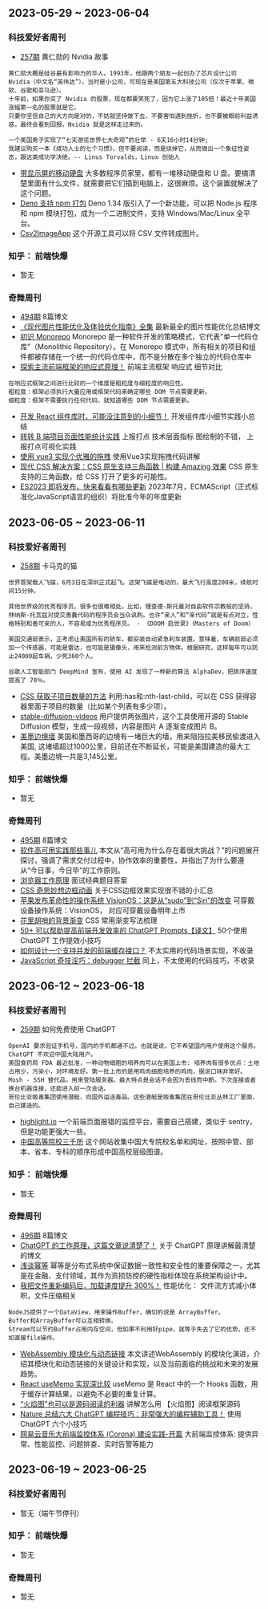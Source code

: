 ## 2023-05-29 ~ 2023-06-04

### 科技爱好者周刊
* [257期](https://github.com/ruanyf/weekly/blob/master/docs/issue-257.md) 黄仁勋的 Nvidia 故事
```
黄仁勋大概是硅谷最有影响力的华人。1993年，他跟两个朋友一起创办了芯片设计公司 Nvidia（中文名“英伟达”）。当时是小公司，可现在是美国第五大科技公司（仅次于苹果、微软、谷歌和亚马逊）。
十年前，如果你买了 Nvidia 的股票，现在都要笑死了，因为它上涨了105倍！最近十年美国涨幅第一名的股票就是它。
只要你坚信自己的大方向是对的，不妨就坚持做下去，不要害怕遇到挫折，也不要被眼前利益诱惑，最终会看到回报，Nvidia 就是这样走过来的。

一个美国男子实现了“七天游览世界七大奇观”的壮举 - 6天16小时14分钟;
我建议购买一本《成功人士的七个习惯》，但不要阅读，而是烧掉它，从而做出一个象征性姿态，跟这类成功学决绝。-- Linus Torvalds，Linux 创始人
```
* [带显示屏的移动硬盘](https://learn.adafruit.com/a-floppy-thumb-drive-with-a-color-file-icon-display) 大多数程序员家里，都有一堆移动硬盘和 U 盘。要搞清楚里面有什么文件，就需要把它们插到电脑上，这很麻烦。这个装置就解决了这个问题。
* [Deno 支持 npm 打包](https://deno.com/blog/v1.34) Deno 1.34 版引入了一个新功能，可以把 Node.js 程序和 npm 模块打包，成为一个二进制文件，支持 Windows/Mac/Linux 全平台。
* [Csv2ImageApp](https://github.com/fummicc1/csv2img) 这个开源工具可以将 CSV 文件转成图片。

### 知乎： 前端快爆
* 暂无

### 奇舞周刊
* [494期](https://weekly.75.team/issue494.html) 8篇博文
* [《现代图片性能优化及体验优化指南》全集](https://mp.weixin.qq.com/s/LN-fBf-RigSfS_XtU_19JQ) 最新最全的图片性能优化总结博文
* [初识 Monorepo](https://mp.weixin.qq.com/s/SXme3V6p1nIIP17tHOiAcw) Monorepo 是一种软件开发的策略模式，它代表"单一代码仓库"（Monolithic Repository）。在 Monorepo 模式中，所有相关的项目和组件都被存储在一个统一的代码仓库中，而不是分散在多个独立的代码仓库中
* [探索主流前端框架的响应式原理！](https://mp.weixin.qq.com/s/dcooWU8DxrTsvKF1IpTcGw) 前端主流框架 响应式 细节对比
```
在响应式框架之间进行比较的一个维度是粗粒度与细粒度的响应性。
粗粒度：框架必须执行大量应用或框架代码来确定哪些 DOM 节点需要更新。
细粒度：框架不需要执行任何代码，就知道哪些 DOM 节点需要更新。
```
* [开发 React 组件库时，可能没注意到的小细节！](https://mp.weixin.qq.com/s/3nEJwjCJMNl4MLRwauSLRQ) 开发组件库小细节实践小总结
* [转转 B 端项目页面性能统计实践](https://mp.weixin.qq.com/s/3eSXgZsuh0321SRFB5P1CA) 上报打点 技术层面指标 图绘制的不错， 上报打点可视化实践
* [使用 vue3 实现个优雅的拖拽](https://mp.weixin.qq.com/s/vQwCAnQLmuNVPhYKvUGObQ) 使用Vue3实现拖拽代码讲解
* [现代 CSS 解决方案：CSS 原生支持三角函数 | 构建 Amazing 效果](https://mp.weixin.qq.com/s/MbGWvJGZQ3lZEzLZhpGdmA) CSS 原生支持的三角函数，给 CSS 打开了更多的可能性。
* [ES2023 即将发布，快来看看有哪些更新](https://mp.weixin.qq.com/s/6-P-PWU8qBQGywum89iPBg) 2023年7月，ECMAScript（正式标准化JavaScript语言的组织）将批准今年的年度更新


## 2023-06-05 ~ 2023-06-11

### 科技爱好者周刊
 * [258期](https://github.com/ruanyf/weekly/blob/master/docs/issue-258.md) 卡马克的猫
 ```
 世界首架载人飞碟，6月3日在深圳正式起飞。这架飞碟是电动的，最大飞行高度200米，续航时间15分钟。

 其他世界级的优秀程序员，很多也很难相处。比如，理查德·斯托曼对自由软件宗教般的坚持，林纳斯·托瓦兹对提交愚蠢代码的程序员会当众讽刺。也许“亲人”和“亲代码”就是有点对立，性格特别和善可亲的人，不容易成为优秀程序员。 - 《DOOM 启世录》（Masters of Doom）

 美国交通部表示，正考虑让美国所有的轿车，都安装自动紧急刹车装置。意味着，车辆前部必须加一个传感器，可能是雷达，也可能是摄像头，用来检测前方物体。根据研究，这样每年可以防止24000起车祸，少死360个人。

 谷歌人工智能部门 DeepMind 宣布，使用 AI 发现了一种新的算法 AlphaDev，把排序速度提高了 70％。
 ```
 * [CSS 获取子项目数量的方法](https://ishadeed.com/article/conditional-css-has-nth-last-child/) 利用:has和:nth-last-child，可以在 CSS 获得容器里面子项目的数量（比如某个列表有多少项）。
 * [stable-diffusion-videos](https://github.com/nateraw/stable-diffusion-videos) 用户提供两张图片，这个工具使用开源的 Stable Diffusion 模型，生成一段视频，内容是图片 A 逐渐变成图片 B。
 * [美墨边境墙](https://www.theverge.com/c/23203881/border-patrol-wall-surveillance-tech) 美国和墨西哥的边境有一堵巨大的墙，用来阻挡拉美移民偷渡进入美国, 这堵墙超过1000公里，目前还在不断延长，可能是美国建造的最大工程。美墨边境一共是3,145公里。

### 知乎： 前端快爆
* 暂无

### 奇舞周刊
* [495期](https://weekly.75.team/issue495.html) 8篇博文
* [软件高可用实践那些事儿](https://mp.weixin.qq.com/s/-8geD3Ss52J9jlva2ILCWg) 本文从“高可用为什么存在着很大挑战？”的问题展开探讨，强调了需求交付过程中，协作效率的重要性，并指出了为什么要遵从“今日事，今日毕”的工作原则。
* [浏览器工作原理](https://juejin.cn/post/7204806134935306301?share_token=6b371c60-7928-4f4e-ab81-65ca4233333b) 面试经典题目答案
* [CSS 奇思妙想边框动画](https://mp.weixin.qq.com/s/NDJEexaiDcfEXeNMQrA79A)  关于CSS边框效果实现很不错的小汇总
* [苹果发布革命性的操作系统 VisionOS：这是从“sudo”到“Siri”的改变](https://mp.weixin.qq.com/s/7RXf-T18AzvOqxK8hxXUQA)  可穿戴设备操作系统：VisionOS， 对应可穿戴设备明年上市
* [花里胡哨的背景渐变](https://mp.weixin.qq.com/s/3hpXLcF9GzBl5KR1JT4n2Q) CSS 常用渐变写法梳理
* [50+ 可以帮助提高前端开发效率的 ChatGPT Prompts【译文】](https://mp.weixin.qq.com/s/dSm9Cv7HWit0nF1n8yF-sg) 50个使用  ChatGPT 工作提效小技巧
* [如何设计一个支持并发的前端缓存接口？](https://mp.weixin.qq.com/s/yfPYSKY8jbD_zYXdhqp7nw) 不太实用的代码场景实现，不收录
* [JavaScript 奇技淫巧：debugger 拦截](https://mp.weixin.qq.com/s/640WF7jSuN7mHRphkaRnnw) 同上，不太使用的代码技巧，不收录

## 2023-06-12 ~ 2023-06-18
### 科技爱好者周刊
 * [259期](https://github.com/ruanyf/weekly/blob/master/docs/issue-259.md) 如何免费使用 ChatGPT
 ```
 OpenAI 要求验证手机号，国内的手机都通不过。也就是说，它不希望国内用户使用这个服务。ChatGPT 不欢迎中国大陆用户。
 美国食药局 FDA 最近批准，一种动物细胞的培养肉可以在美国上市: 培养肉有很多优点：土地占用少，污染小，对环境友好。第一批上市的是用鸡肉细胞培养的鸡肉，据说口味非常好。
 Mosh - SSH 替代品，用来登陆服务器。最大特点是会话不会因为丢线而中断。下次连接或者换台机器连接，还能进入前一次会话。
 哥伦比亚贩毒集团使用潜艇，向国外运送毒品。这些潜艇是贩毒集团在哥伦比亚丛林工厂里面，自己建造的。
 ```
 * [highlight.io](https://github.com/highlight/highlight) 一个前端页面报错的监控平台，需要自己搭建，类似于 sentry，但是功能更强大一些。
 * [中国高等院校三千所](https://laosheng.top/fuwu/yuanxiao) 这个网站收集中国大专院校名单和网址，按照中管、部本、省本、专科的顺序形成中国高校层级图谱。

### 知乎： 前端快爆
* 暂无
### 奇舞周刊
* [496期](https://weekly.75.team/issue496.html) 8篇博文
* [ChatGPT 的工作原理，这篇文章说清楚了！](https://mp.weixin.qq.com/s/gMYr8KwC_S3G4tKKMmjwxw) 关于 ChatGPT 原理讲解最清楚的博文
* [浅谈幂等](https://mp.weixin.qq.com/s/7pTdvsk-BBasPZL9lTsF9A) 幂等是分布式系统中保证数据一致性和安全性的重要保障之一，尤其是在金融、支付领域，其作为资损防控的硬性指标体现在系统架构设计中。
* [我把文件重新编码后，加载速度提升 300%！](https://juejin.cn/post/7244498421284225085)  性能优化： 文件流方式减小体积，文件压缩相关
```
NodeJS提供了一个DataView，用来操作Buffer，确切的说是 ArrayBuffer。
Buffer和ArrayBuffer可以互相转换。
Stream可以节约Buffer占用内存空间，但如果不利用好pipe，就等于失去了它的优势，还不如直接file操作。
```
* [WebAssembly 模块化与动态链接](https://mp.weixin.qq.com/s/MPBwFuL2CYFVXIowoB542A)  本文讲述WebAssembly 的模块化演进，介绍其模块化和动态链接的关键设计和实现，以及当前面临的挑战和未来的发展趋势。
* [React useMemo 实现深比较](https://mp.weixin.qq.com/s/9HbgT7CPRcoMZrPz92osxA) useMemo 是 React 中的一个 Hooks 函数，用于缓存计算结果，以避免不必要的重复计算。
* [“火焰图”也可以是源码阅读的利器](https://juejin.cn/post/7243203130153533497)  讲解怎么用 【火焰图】阅读框架源码
* [Nature 总结六大 ChatGPT 编程技巧：非常强大的编程辅助工具！](https://mp.weixin.qq.com/s/WryTHD2uCk6CgfFfZaEaTw) 使用 ChatGPT 六个小技巧
* [网易云音乐大前端监控体系 (Corona) 建设实践-开篇](https://mp.weixin.qq.com/s/gLVlCauJ3JbLxgrxFfZNXg) 大前端监控体系: 提供异常、性能监控、问题排查、实时告警等能力

## 2023-06-19 ~ 2023-06-25
### 科技爱好者周刊
* 暂无（端午节停刊）

### 知乎： 前端快爆
* 暂无

### 奇舞周刊
* 暂无
